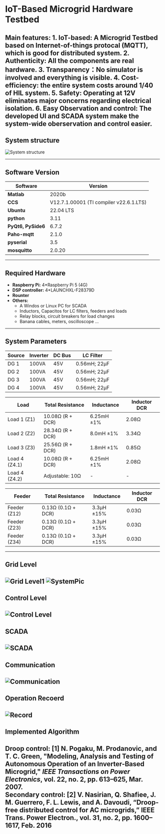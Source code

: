 # IoT-Based Microgrid Hardware Testbed
Main features: 
    1. IoT-based: A Microgrid Testbed based on Internet-of-things protocal (MQTT), which is good for distributed system.
    2. Authenticity: All the components are real hardware.
    3. Transparency：No simulator is involved and everything is visible.
    4. Cost-efficiency: the entire system costs around 1/40 of HIL system.
    5. Safety: Operating at 12V eliminates major concerns regarding electrical isolation.
    6. Easy Observation and control: The developed UI and SCADA system make the system-wide oberservation and control easier.
---

## System structure
![System structure](Slide9.JPG)

--- 

## Software Version

| Software | Version |
|-----------|----------|
| **Matlab** | 2020b |
| **CCS** | V12.7.1.00001 (TI compiler v22.6.1.LTS) |
| **Ubuntu**| 22.04 LTS |
 **python**| 3.11 |
 **PyQt6, PySide6**| 6.7.2 |
  **Paho-mqtt**| 2.1.0|
  **pyserial**| 3.5|
  **mosquitto**| 2.0.20|
  

---

## Required Hardware

- **Raspberry Pi:** 4*Raspberry Pi 5 (4G)
- **DSP controller:** 4*LAUNCHXL-F28379D  
- **Rounter** 
- **Others:**  
  - A Windos or Linux PC for SCADA 
  - Inductors, Capacitos for LC filters, feeders and loads
  - Relay blocks, circuit breakers for load changes
  - Banana cables, meters, oscilloscope ...
---

## System Parameters
| Source   | Inverter | DC Bus | LC Filter    |
| -------- | -------- | ------ | ------------ |
| DG 1 | 100VA    | 45V    | 0.56mH; 22μF |
| DG 2 | 100VA    | 45V    | 0.56mH; 22μF |
| DG 3 | 100VA    | 45V    | 0.56mH; 22μF |
| DG 4 | 100VA    | 45V    | 0.56mH; 22μF |

| Load          | Total Resistance | Inductance | Inductor DCR |
| ------------- | ---------------- | ---------- | ------------ |
| Load 1 (Z1)   | 10.08Ω (R + DCR) | 6.25mH ±1% | 2.08Ω        |
| Load 2 (Z2)   | 28.34Ω (R + DCR) | 8.0mH ±1%  | 3.34Ω        |
| Load 3 (Z3)   | 25.56Ω (R + DCR) | 1.8mH ±1%  | 0.85Ω        |
| Load 4 (Z4.1) | 10.08Ω (R + DCR) | 6.25mH ±1% | 2.08Ω        |
| Load 4 (Z4.2) | Adjustable: 10Ω  | -          | -            |

| Feeder       | Total Resistance   | Inductance | Inductor DCR |
| ------------ | ------------------ | ---------- | ------------ |
| Feeder (Z12) | 0.13Ω (0.1Ω + DCR) | 3.3μH ±15% | 0.03Ω        |
| Feeder (Z23) | 0.13Ω (0.1Ω + DCR) | 3.3μH ±15% | 0.03Ω        |
| Feeder (Z34) | 0.13Ω (0.1Ω + DCR) | 3.3μH ±15% | 0.03Ω        |
---


## Grid Level
![Grid Level1](Slide10.JPG)
![SystemPic](Slide11.JPG)
---

## Control Level
![Control Level](Slide12.JPG)
---

## SCADA
![SCADA](Slide13.JPG)
---

## Communication
![Communication](Slide14.JPG)
---

##  Operation Recoerd
![Record](Slide15.JPG)
---    

##  Implemented Algorithm
Droop control:
[1] N. Pogaku, M. Prodanovic, and T. C. Green, "Modeling, Analysis and Testing of Autonomous Operation of an Inverter-Based Microgrid," *IEEE Transactions on Power Electronics*, vol. 22, no. 2, pp. 613–625, Mar. 2007.  
Secondary control: 
[2] V. Nasirian, Q. Shafiee, J. M. Guerrero, F. L. Lewis, and A. Davoudi, “Droop-free distributed control for AC microgrids,” IEEE Trans. Power Electron., vol. 31, no. 2, pp. 1600–1617, Feb. 2016
---  
    
